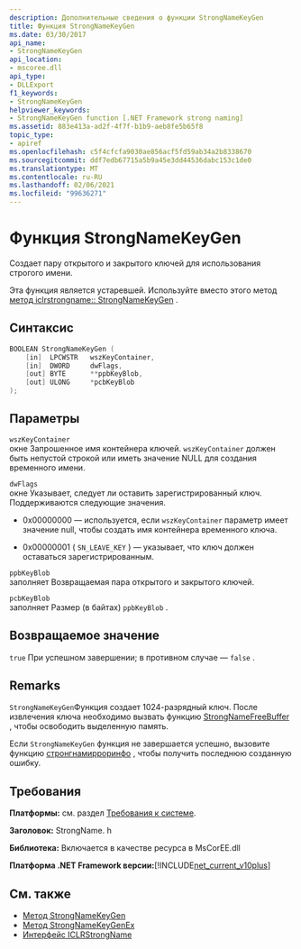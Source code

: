 ```yaml
---
description: Дополнительные сведения о функции StrongNameKeyGen
title: Функция StrongNameKeyGen
ms.date: 03/30/2017
api_name:
- StrongNameKeyGen
api_location:
- mscoree.dll
api_type:
- DLLExport
f1_keywords:
- StrongNameKeyGen
helpviewer_keywords:
- StrongNameKeyGen function [.NET Framework strong naming]
ms.assetid: 883e413a-ad2f-4f7f-b1b9-aeb8fe5b65f8
topic_type:
- apiref
ms.openlocfilehash: c5f4cfcfa9030ae856acf5fd59ab34a2b8338670
ms.sourcegitcommit: ddf7edb67715a5b9a45e3dd44536dabc153c1de0
ms.translationtype: MT
ms.contentlocale: ru-RU
ms.lasthandoff: 02/06/2021
ms.locfileid: "99636271"
---
```

# <a name="strongnamekeygen-function"></a>Функция StrongNameKeyGen

Создает пару открытого и закрытого ключей для использования строгого имени.  
  
 Эта функция является устаревшей. Используйте вместо этого метод [метод iclrstrongname:: StrongNameKeyGen](../hosting/iclrstrongname-strongnamekeygen-method.md) .  
  
## <a name="syntax"></a>Синтаксис  
  
```cpp  
BOOLEAN StrongNameKeyGen (  
    [in]  LPCWSTR   wszKeyContainer,  
    [in]  DWORD     dwFlags,  
    [out] BYTE      **ppbKeyBlob,  
    [out] ULONG     *pcbKeyBlob  
);  
```  
  
## <a name="parameters"></a>Параметры  

 `wszKeyContainer`  
 окне Запрошенное имя контейнера ключей. `wszKeyContainer` должен быть непустой строкой или иметь значение NULL для создания временного имени.  
  
 `dwFlags`  
 окне Указывает, следует ли оставить зарегистрированный ключ. Поддерживаются следующие значения.  
  
- 0x00000000 — используется, если `wszKeyContainer` параметр имеет значение null, чтобы создать имя контейнера временного ключа.  
  
- 0x00000001 ( `SN_LEAVE_KEY` ) — указывает, что ключ должен оставаться зарегистрированным.  
  
 `ppbKeyBlob`  
 заполняет Возвращаемая пара открытого и закрытого ключей.  
  
 `pcbKeyBlob`  
 заполняет Размер (в байтах) `ppbKeyBlob` .  
  
## <a name="return-value"></a>Возвращаемое значение  

 `true` При успешном завершении; в противном случае — `false` .  
  
## <a name="remarks"></a>Remarks  

 `StrongNameKeyGen`Функция создает 1024-разрядный ключ. После извлечения ключа необходимо вызвать функцию [StrongNameFreeBuffer](strongnamefreebuffer-function.md) , чтобы освободить выделенную память.  
  
 Если `StrongNameKeyGen` функция не завершается успешно, вызовите функцию [стронгнамирроринфо](strongnameerrorinfo-function.md) , чтобы получить последнюю созданную ошибку.  
  
## <a name="requirements"></a>Требования  

 **Платформы:** см. раздел [Требования к системе](../../get-started/system-requirements.md).  
  
 **Заголовок:** StrongName. h  
  
 **Библиотека:** Включается в качестве ресурса в MsCorEE.dll  
  
 **Платформа .NET Framework версии:**[!INCLUDE[net_current_v10plus](../../../../includes/net-current-v10plus-md.md)]  
  
## <a name="see-also"></a>См. также

- [Метод StrongNameKeyGen](../hosting/iclrstrongname-strongnamekeygen-method.md)
- [Метод StrongNameKeyGenEx](../hosting/iclrstrongname-strongnamekeygenex-method.md)
- [Интерфейс ICLRStrongName](../hosting/iclrstrongname-interface.md)
